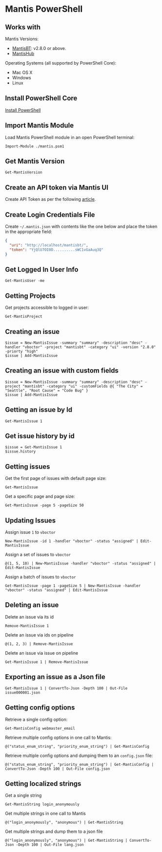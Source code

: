 # Mantis PowerShell

## Works with

Mantis Versions:
- [MantisBT](https://www.mantisbt.org): v2.8.0 or above.
- [MantisHub](https://www.mantishub.com)

Operating Systems (all supported by PowerShell Core):
- Mac OS X
- Windows
- Linux

## Install PowerShell Core

[Install PowerShell](https://github.com/PowerShell/PowerShell)

## Import Mantis Module

Load Mantis PowerShell module in an open PowerShell terminal:

    Import-Module ./mantis.psm1

## Get Mantis Version

    Get-MantisVersion

## Create an API token via Mantis UI

Create API Token as per the following [article](https://support.mantishub.com/hc/en-us/articles/206640376-Using-API-Tokens-to-access-MantisHub).

## Create Login Credentials File

Create `~/.mantis.json` with contents like the one below and place the token in the appropriate field:

```json
{
  "uri": "http://localhost/mantisbt/",
  "token": "YjQlU7OI0D..........sWC1vGaAuq3Q"
}
```

## Get Logged In User Info

    Get-MantisUser -me

## Getting Projects

Get projects accessible to logged in user:

    Get-MantisProject

## Creating an issue

    $issue = New-MantisIssue -summary "summary" -description "desc" -handler "vboctor" -project "mantisbt" -category "ui" -version "2.8.0" -priorty "high"
    $issue | Add-MantisIssue

## Creating an issue with custom fields

    $issue = New-MantisIssue -summary "summary" -description "desc" -project "mantisbt" -category "ui" -customFields @{ "The City" = "Seattle", "Root Cause" = "Code Bug" }
    $issue | Add-MantisIssue

## Getting an issue by Id

    Get-MantisIssue 1

## Get issue history by id

    $issue = Get-MantisIssue 1
    $issue.history

## Getting issues

Get the first page of issues with default page size:

    Get-MantisIssue

Get a specific page and page size:

    Get-MantisIssue -page 5 -pageSize 50

## Updating Issues

Assign issue `1` to `vboctor`

    New-MantisIssue -id 1 -handler "vboctor" -status "assigned" | Edit-MantisIssue

Assign a set of issues to `vboctor`

    @(1, 5, 10) | New-MantisIssue -handler "vboctor" -status "assigned" | Edit-MantisIssue

Assign a batch of issues to `vboctor`

    Get-MantisIssue -page 1 -pageSize 5 | New-MantisIssue -handler "vboctor" -status "assigned" | Edit-MantisIssue

## Deleting an issue

Delete an issue via its id

    Remove-MantisIssue 1

Delete an issue via ids on pipeline

    @(1, 2, 3) | Remove-MantisIssue

Delete an issue via issue on pipeline

    Get-MantisIssue 1 | Remove-MantisIssue

## Exporting an issue as a Json file

    Get-MantisIssue 1 | ConvertTo-Json -Depth 100 | Out-File issue000001.json

## Getting config options

Retrieve a single config option:

    Get-MantisConfig webmaster_email

Retrieve multiple config options in one call to Mantis:

    @("status_enum_string", "priority_enum_string") | Get-MantisConfig

Retrieve multiple config options and dumping them to an `config.json` file:

    @("status_enum_string", "priority_enum_string") | Get-MantisConfig | ConvertTo-Json -Depth 100 | Out-File config.json

## Getting localized strings

Get a single string

    Get-MantisString login_anonymously

Get multiple strings in one call to Mantis

    @("login_anonymously", "anonymous") | Get-MantisString

Get multiple strings and dump them to a json file

    @("login_anonymously", "anonymous") | Get-MantisString | ConvertTo-Json -Depth 100 | Out-File lang.json